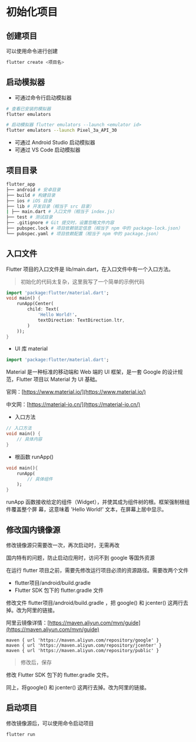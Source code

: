 # 初始化项目

## 创建项目

可以使用命令进行创建

```bash
flutter create <项目名>
```

## 启动模拟器

- 可通过命令行启动模拟器

```bash
# 查看已安装的模拟器
flutter emulators

# 启动模拟器 flutter emulators --launch <emulator id>
flutter emulators --launch Pixel_3a_API_30
```

- 可通过 Android Studio 启动模拟器
- 可通过 VS Code 启动模拟器

## 项目目录

```bash
flutter_app
├── android # 安卓目录
├── build # 构建目录
├── ios # iOS 目录
├── lib # 开发目录（相当于 src 目录）
| ├── main.dart # 入口文件（相当于 index.js）
├── test # 测试目录
├── .gitignore # Git 提交时，设置忽略文件内容
├── pubspec.lock # 项目依赖锁定信息（相当于 npm 中的 package-lock.json）
└── pubspec.yaml # 项目依赖配置（相当于 npm 中的 package.json）
```

## 入口文件

Flutter 项目的入口文件是 lib/main.dart，在入口文件中有一个入口方法。

> 初始化的代码太复杂，这里我写了一个简单的示例代码

```dart
import 'package:flutter/material.dart';
void main() {
	runApp(Center(
		child: Text(
			'Hello World!'，
			textDirection: TextDirection.ltr,
		)
	));
}
```

- UI 库 material

```dart
import 'package:flutter/material.dart';
```

Material 是一种标准的移动端和 Web 端的 UI 框架，是一套 Google 的设计规范，Flutter 项目以 Material 为 UI 基础。

官网：[https://www.material.io/](https://www.material.io/)

中文网：[https://material-io.cn/](https://material-io.cn/)

- 入口方法

```dart
// 入口方法
void main() {
	// 具体内容
}
```

- 根函数 runApp()

```dart
void main(){
	runApp(
		// 具体组件
	);
}
```

runApp 函数接收给定的组件（Widget），并使其成为组件树的根。框架强制根组件覆盖整个屏 幕，这意味着 'Hello World!' 文本，在屏幕上居中显示。

## 修改国内镜像源

修改镜像源只需要改一次，再次启动时，无需再改 

国内特有的问题，防止启动应用时，访问不到 google 等国外资源

在运行 flutter 项目之前，需要先修改运行项目必须的资源路径。需要改两个文件 

- flutter项目/android/build.gradle 
- Flutter SDK 包下的 flutter.gradle 文件 

修改文件 flutter项目/android/build.gradle ，把 google() 和 jcenter() 这两行去掉。改为阿里的链接。

阿里云镜像详情：[https://maven.aliyun.com/mvn/guide](https://maven.aliyun.com/mvn/guide)

```
maven { url 'https://maven.aliyun.com/repository/google' }
maven { url 'https://maven.aliyun.com/repository/jcenter' }
maven { url 'https://maven.aliyun.com/repository/public' }
```

> 修改后，保存

修改 Flutter SDK 包下的 flutter.gradle 文件。

同上，将google() 和 jcenter() 这两行去掉。改为阿里的链接。

## 启动项目

修改镜像源后，可以使用命令启动项目

```bash
flutter run
```

